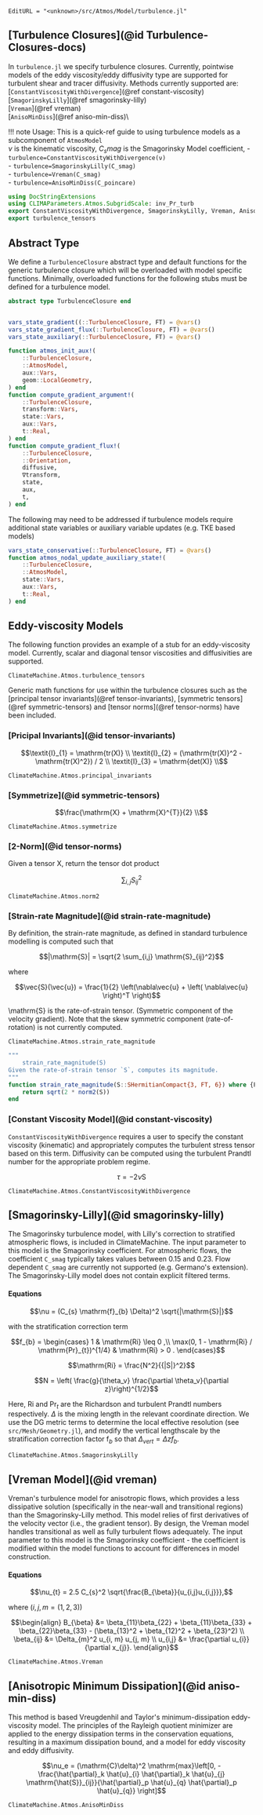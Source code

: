 ```@meta
EditURL = "<unknown>/src/Atmos/Model/turbulence.jl"
```

## [Turbulence Closures](@id Turbulence-Closures-docs)
In `turbulence.jl` we specify turbulence closures. Currently,
pointwise models of the eddy viscosity/eddy diffusivity type are
supported for turbulent shear and tracer diffusivity. Methods currently supported
are:\
[`ConstantViscosityWithDivergence`](@ref constant-viscosity)\
[`SmagorinskyLilly`](@ref smagorinsky-lilly)\
[`Vreman`](@ref vreman)\
[`AnisoMinDiss`](@ref aniso-min-diss)\

!!! note
    Usage: This is a quick-ref guide to using turbulence models as a subcomponent
    of `AtmosModel` \
    $\nu$ is the kinematic viscosity, $C_smag$ is the Smagorinsky Model coefficient,
    - `turbulence=ConstantViscosityWithDivergence(ν)`\
    - `turbulence=SmagorinskyLilly(C_smag)`\
    - `turbulence=Vreman(C_smag)`\
    - `turbulence=AnisoMinDiss(C_poincare)`

```julia
using DocStringExtensions
using CLIMAParameters.Atmos.SubgridScale: inv_Pr_turb
export ConstantViscosityWithDivergence, SmagorinskyLilly, Vreman, AnisoMinDiss
export turbulence_tensors
```

## Abstract Type
We define a `TurbulenceClosure` abstract type and
default functions for the generic turbulence closure
which will be overloaded with model specific functions. Minimally, overloaded functions for the
following stubs must be defined for a turbulence model.

```julia
abstract type TurbulenceClosure end


vars_state_gradient((::TurbulenceClosure, FT) = @vars()
vars_state_gradient_flux(::TurbulenceClosure, FT) = @vars()
vars_state_auxiliary(::TurbulenceClosure, FT) = @vars()

function atmos_init_aux!(
    ::TurbulenceClosure,
    ::AtmosModel,
    aux::Vars,
    geom::LocalGeometry,
) end
function compute_gradient_argument!(
    ::TurbulenceClosure,
    transform::Vars,
    state::Vars,
    aux::Vars,
    t::Real,
) end
function compute_gradient_flux!(
    ::TurbulenceClosure,
    ::Orientation,
    diffusive,
    ∇transform,
    state,
    aux,
    t,
) end
```

The following may need to be addressed if turbulence models require
additional state variables or auxiliary variable updates (e.g. TKE
based models)

```julia
vars_state_conservative(::TurbulenceClosure, FT) = @vars()
function atmos_nodal_update_auxiliary_state!(
    ::TurbulenceClosure,
    ::AtmosModel,
    state::Vars,
    aux::Vars,
    t::Real,
) end
```

## Eddy-viscosity Models
The following function provides an example of a stub for an eddy-viscosity model.
Currently, scalar and diagonal tensor viscosities and diffusivities are supported.

```@docs
ClimateMachine.Atmos.turbulence_tensors
```

Generic math functions for use within the turbulence closures such as the [principal tensor invariants](@ref tensor-invariants),
[symmetric tensors](@ref symmetric-tensors) and [tensor norms](@ref tensor-norms) have been included.

### [Pricipal Invariants](@id tensor-invariants)
```math
\textit{I}_{1} = \mathrm{tr(X)} \\
\textit{I}_{2} = (\mathrm{tr(X)}^2 - \mathrm{tr(X)^2}) / 2 \\
\textit{I}_{3} = \mathrm{det(X)} \\
```

```@docs
ClimateMachine.Atmos.principal_invariants
```

### [Symmetrize](@id symmetric-tensors)
```math
\frac{\mathrm{X} + \mathrm{X}^{T}}{2} \\
```
```@docs
ClimateMachine.Atmos.symmetrize
```

### [2-Norm](@id tensor-norms)
Given a tensor X, return the tensor dot product
```math
\sum_{i,j} S_{ij}^2
```
```@docs
ClimateMachine.Atmos.norm2
```

### [Strain-rate Magnitude](@id strain-rate-magnitude)
By definition, the strain-rate magnitude, as defined in
standard turbulence modelling is computed such that
```math
|\mathrm{S}| = \sqrt{2 \sum_{i,j} \mathrm{S}_{ij}^2}
```
where
```math
\vec{S}(\vec{u}) = \frac{1}{2}  \left(\nabla\vec{u} +  \left( \nabla\vec{u} \right)^T \right)
```
\mathrm{S} is the rate-of-strain tensor. (Symmetric component of the velocity gradient). Note that the
skew symmetric component (rate-of-rotation) is not currently computed.

```@docs
ClimateMachine.Atmos.strain_rate_magnitude
```

```julia
"""
    strain_rate_magnitude(S)
Given the rate-of-strain tensor `S`, computes its magnitude.
"""
function strain_rate_magnitude(S::SHermitianCompact{3, FT, 6}) where {FT}
    return sqrt(2 * norm2(S))
end
```

### [Constant Viscosity Model](@id constant-viscosity)
`ConstantViscosityWithDivergence` requires a user to specify the constant viscosity (kinematic)
and appropriately computes the turbulent stress tensor based on this term. Diffusivity can be
computed using the turbulent Prandtl number for the appropriate problem regime.
```math
\tau = - 2 \nu \mathrm{S}
```

```@docs
ClimateMachine.Atmos.ConstantViscosityWithDivergence
```

## [Smagorinsky-Lilly](@id smagorinsky-lilly)
The Smagorinsky turbulence model, with Lilly's correction to
stratified atmospheric flows, is included in ClimateMachine.
The input parameter to this model is the Smagorinsky coefficient.
For atmospheric flows, the coefficient `C_smag` typically takes values between
0.15 and 0.23. Flow dependent `C_smag` are currently not supported (e.g. Germano's
extension). The Smagorinsky-Lilly model does not contain explicit filtered terms.

#### Equations

```math
\nu = (C_{s} \mathrm{f}_{b} \Delta)^2 \sqrt{|\mathrm{S}|}
```
with the stratification correction term
```math
f_{b} =
   \begin{cases}
   1 & \mathrm{Ri} \leq 0 ,\\
   \max(0, 1 - \mathrm{Ri} / \mathrm{Pr}_{t})^{1/4} & \mathrm{Ri} > 0 .
   \end{cases}
```
```math
\mathrm{Ri} =  \frac{N^2}{{|S|}^2}
```
```math
N = \left( \frac{g}{\theta_v} \frac{\partial \theta_v}{\partial z}\right)^{1/2}
```
Here, $\mathrm{Ri}$ and $\mathrm{Pr}_{t}$ are the Richardson and
turbulent Prandtl numbers respectively.  $\Delta$ is the mixing length in the
relevant coordinate direction. We use the DG metric terms to determine the
local effective resolution (see `src/Mesh/Geometry.jl`), and modify the vertical lengthscale by the
stratification correction factor $\mathrm{f}_{b}$ so that $\Delta_{vert} = \Delta z f_b$.

```@docs
ClimateMachine.Atmos.SmagorinskyLilly
```

## [Vreman Model](@id vreman)
Vreman's turbulence model for anisotropic flows, which provides a
less dissipative solution (specifically in the near-wall and transitional regions)
than the Smagorinsky-Lilly method. This model
relies of first derivatives of the velocity vector (i.e., the gradient tensor).
By design, the Vreman model handles transitional as well as fully turbulent flows adequately.
The input parameter to this model is the Smagorinsky coefficient - the coefficient is modified
within the model functions to account for differences in model construction.
#### Equations
```math
\nu_{t} = 2.5 C_{s}^2 \sqrt{\frac{B_{\beta}}{u_{i,j}u_{i,j}}},
```
where ($i,j, m = (1,2,3)$)
```math
\begin{align}
B_{\beta} &= \beta_{11}\beta_{22} + \beta_{11}\beta_{33} + \beta_{22}\beta_{33} - (\beta_{13}^2 + \beta_{12}^2 + \beta_{23}^2) \\
\beta_{ij} &= \Delta_{m}^2 u_{i, m} u_{j, m} \\
u_{i,j} &= \frac{\partial u_{i}}{\partial x_{j}}.
\end{align}
```

```@docs
ClimateMachine.Atmos.Vreman
```

## [Anisotropic Minimum Dissipation](@id aniso-min-diss)
This method is based Vreugdenhil and Taylor's minimum-dissipation eddy-viscosity model.
The principles of the Rayleigh quotient minimizer are applied to the energy dissipation terms in the
conservation equations, resulting in a maximum dissipation bound, and a model for
eddy viscosity and eddy diffusivity.
```math
\nu_e = (\mathrm{C}\delta)^2  \mathrm{max}\left[0, - \frac{\hat{\partial}_k \hat{u}_{i} \hat{\partial}_k \hat{u}_{j} \mathrm{\hat{S}}_{ij}}{\hat{\partial}_p \hat{u}_{q} \hat{\partial}_p \hat{u}_{q}} \right]
```
```@docs
ClimateMachine.Atmos.AnisoMinDiss
```
